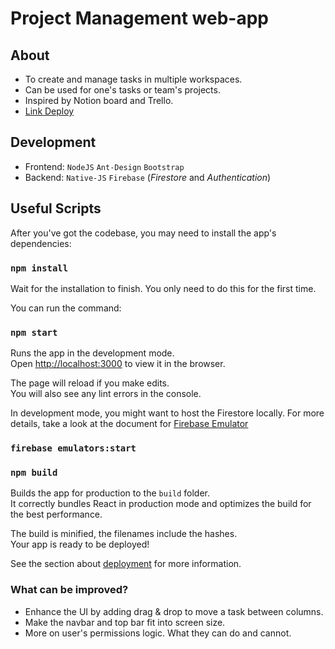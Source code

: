 # Project Management web-app
 
## About
- To create and manage tasks in multiple workspaces.
- Can be used for one's tasks or team's projects.
- Inspired by Notion board and Trello.
- [Link Deploy](https://thanhdatdelta.herokuapp.com/)
 
## Development
- Frontend: `NodeJS` `Ant-Design` `Bootstrap`
- Backend: `Native-JS` `Firebase` (*Firestore* and *Authentication*)
 
## Useful Scripts
 
After you've got the codebase, you may need to install the app's dependencies:
### `npm install`
Wait for the installation to finish. You only need to do this for the first time.
 
You can run the command:
### `npm start`
 
Runs the app in the development mode.\
Open [http://localhost:3000](http://localhost:3000) to view it in the browser.
 
The page will reload if you make edits.\
You will also see any lint errors in the console.
 
In development mode, you might want to host the Firestore locally. For more details, take a look at the document for [Firebase Emulator](https://firebase.google.com/docs/emulator-suite/connect_and_prototype)
### `firebase emulators:start`
 
### `npm build`
 
Builds the app for production to the `build` folder.\
It correctly bundles React in production mode and optimizes the build for the best performance.
 
The build is minified, the filenames include the hashes.\
Your app is ready to be deployed!
 
See the section about [deployment](https://facebook.github.io/create-react-app/docs/deployment) for more information.
 
### What can be improved?
- Enhance the UI by adding drag & drop to move a task between columns.
- Make the navbar and top bar fit into screen size.
- More on user's permissions logic. What they can do and cannot.


